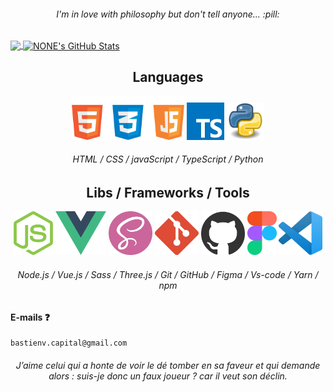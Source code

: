 <h6 align="center">I'm in love with philosophy but don't tell anyone... :pill:</h6>

<a href="https://github.com/BastienVanhove?tab=repositories">
  <img align="center" src="https://github-readme-stats.vercel.app/api/top-langs/?username=BastienVanhove&theme=material-palenight&langs_count=3" />
</a>
<a href="https://github.com/BastienVanhove?tab=repositories">
  <img align="center" src="https://github-readme-stats.vercel.app/api?username=BastienVanhove&show_icons=true&theme=material-palenight&line_height=27" alt="NONE's GitHub Stats" />
</a>

<h2 align="center">Languages</h2>

<div style="flex" align="center">
    <img height="70px" src="image/web.png">
    <img height="60px" src="image/ts.jpg">
    <img height="60px" src="image/python.png">
</div>
<h6 align="center">
HTML / CSS / javaScript / TypeScript / Python
</h6>

<h2 align="center">Libs / Frameworks / Tools</h2>
<div style="flex" align="center">
    <img height="70px" src="image/node.png">
    <img height="70px" src="image/vue.png">
    <img height="70px" src="image/sass.png">
    <img height="70px" src="image/git.png">
    <img height="70px" src="image/GitHub.png">
    <img height="70px" src="image/figma.png">
    <img height="70px" src="image/vsCode.png">
</div>
<h6 align="center">Node.js / Vue.js / Sass / Three.js / Git / GitHub / Figma / Vs-code / Yarn / npm</h6>

#### E-mails :question:
    bastienv.capital@gmail.com

<h6 align="center"> 
J’aime celui qui a honte de voir le dé tomber en sa faveur et qui demande alors : suis-je donc un faux joueur ? car il veut son déclin.
</h6>
